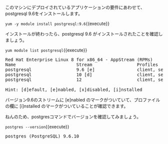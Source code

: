 このマシンにデプロイされているアプリケーションの要件にあわせて、postgresql 9.6をインストールします。

`yum -y module install postgresql:9.6`{{execute}} 

インストールが終わったら、postgresql 9.6 がインストールされたことを確認しましょう。

`yum module list postgresql`{{execute}}

<pre class="file">
Red Hat Enterprise Linux 8 for x86_64 - AppStream (RPMs)
Name                       Stream                 Profiles                              Summary
postgresql                 9.6 [e]                client, server [d] [i]                PostgreSQL server and client module
postgresql                 10 [d]                 client, server [d]                    PostgreSQL server and client module
postgresql                 12                     client, server [d]                    PostgreSQL server and client module

Hint: [d]efault, [e]nabled, [x]disabled, [i]nstalled
</pre>

バージョン9.6のストリームに [e]nabled のマークがついていて、プロファイルの欄に [i]nstalled のマークがついていることが確認できます。

ねんのため、postgresコマンドでバージョンを確認してみましょう。

`postgres --version`{{execute}}
<pre class=file>
postgres (PostgreSQL) 9.6.10
</pre>
